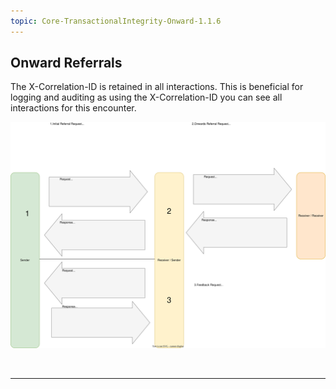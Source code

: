 ```yaml
---
topic: Core-TransactionalIntegrity-Onward-1.1.6
---
```


## Onward Referrals 

The X-Correlation-ID is retained in all interactions. This is beneficial for logging and auditing as using the X-Correlation-ID you can see all interactions for this encounter.

![BaRS FHIR API end-to-end process](https://raw.githubusercontent.com/NHSDigital/NHSDigital-FHIR-BookingAndReferrals/main/BaRS-Images/TransactionIntegrity/Onward-Referral-1.0.0.svg)

<br>
<hr>